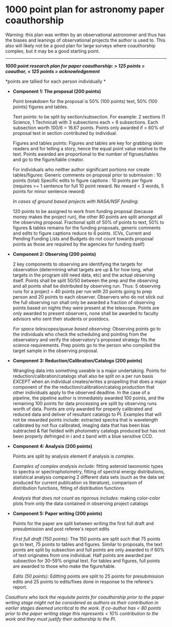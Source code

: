 1000 point plan for astronomy paper coauthorship
=======

Warning: this plan was written by an observational astronomer and thus has the biases and leanings of observational projects the author is used to. This also will likely not be a good plan for large surveys where coauthorship complex, but it may be a good starting point.


----------
***1000 point research plan for paper coauthorship: > 125 points = coauthor, < 125 points = acknowledgement***

*points are tallied for each person individually *


 - **Component 1: The proposal (200 points)**
 
    Point breakdown for the proposal is 50% (100 points) text, 50% (100 points) figures and tables.

    Text points: to be split by section/subsection. For example: 2 sections (1 Science, 1 Technical) with 3 subsections each = 6 subsections. Each subsection worth 100/6 = 16.67 points. Points only awarded if > 60% of proposal text in section contributed by individual.

    Figures and tables points: Figures and tables are key for grabbing skim readers and for telling a story, hence the equal point value relative to the text. Points awarded are proportional to the number of figrues/tables and go to the figure/table creator.

    For individuals who neither author significant portions nor create tables/figures: 
    Generic comments on proposal prior to submission : 10 points (total)
    Specific edits to figure captions : 10 points per figure (requires >= 1 sentence for full 10 point reward. No reward < 3 words, 5 points for minor sentence reword)

    *In cases of ground based projects with NASA/NSF funding:*

    120 points to be assigned to work from funding proposal (because money makes the project run), the other 80 points are split amongst all the observing proposal. Fractional split of 50% of points to text, 50% to figures & tables remains for the funding proposals, generic comments and edits to figure captions reduce to 6 points. (CVs, Current and Pending Funding Lists and Budgets do not count towards proposal points as those are required by the agencies for funding itself)

 - **Component 2: Observing (200 points)**
 
	2 key components to observing are identifying the targets for observation (determining what targets are up & for how long, what targets in the program still need data, etc) and the actual observing itself. Points shall be split 50/50 between the prep and the observing and all points shall be distributed by observing run. Thus: 5 observing runs for a project = 40 points per run with 20 points going to prep person and 20 points to each observer. Observers who do not stick out the full observing run shall only be awarded a fraction of observing points based on nights they were present at the telescope.  Points are *only* awarded to present observers, none shall be awarded to faculty advisors who sent their students or postdocs.

	*For space telescopes/queue based observing:* Observing points go to the individuals who check the scheduling and pointing from the observatory and verify the observatory's proposed strategy fits the science requirements. Prep points go to the person who compiled the target sample in the observing proposal.

 - **Component 3: Reduction/Calibration/Catalogs (200 points)**
 
	 Wrangling data into something useable is a major undertaking. Points for reduction/calibration/catalogs shall also be split on a per run basis *EXCEPT* when an individual creates/writes a propelling that does a major component of the the reduction/calibration/catalog production that other individuals apply to the observed deadline. In the case of a pipeline, the pipeline author is immediately awarded 100 points, and the remaining 100 points for data processing are split by observing runs worth of data. Points are only awarded for properly calibrated and reduced data and deliver of resultant catalogs to PI. Examples that will not be rewarded points include: extracted spectra that is wavelength calibrated by not flux calibrated, imaging data that has been bias subtracted & flat fielded with photometry catalogs produced but has not been properly defringed in i and z band with a blue sensitive CCD.

 - **Component 4: Analysis (200 points)**
 
	Points are split by analysis element if analysis is complex. 
	
	*Examples of complex analysis include:* fitting asteroid taxonomic types to spectra or spectrophotometry, fitting of spectral energy distributions, statistical analysis comparing 2 different data sets (such as the data set produced for current publication vs literature), comparison of distribution functions, fitting of distribution functions
	
	*Analysis that does not count as rigorous includes:* making color-color plots from only the data contained in observing project catalogs

 - **Component 5: Paper writing (200 points)**
 
	Points for the paper are split between writing the first full draft and presubmission and post referee's report edits

	*First full draft (150 points):*  The 150 points are split such that 75 points go to text, 75 points to tables and figures. Similar to proposals, the text points are split by subsection and full points are only awarded to if 60% of text originates from one individual. Half points are awarded per subsection for 30-59% original text. For tables and figures, full points are awarded to those who make the figure/table.

	*Edits (50 points):* Editting points are split to 25 points for presubmission edits and 25 points to edits/fixes done in response to the referee's report.



*Coauthors who lack the requisite points for coauthorship prior to the paper writing stage might not be considered as authors as their contribution in earlier stages deemed uncritical to the work. If co-author has < 80 points prior to the paper writing stage this represents < 10% contribution to the work and they must justify their authorship to the PI.*
	
